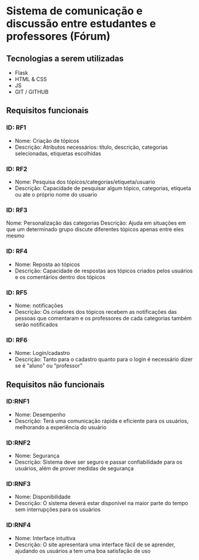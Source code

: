 # Sistema de comunicação e discussão entre estudantes e professores (Fórum)

## Tecnologias a serem utilizadas
* Flask
* HTML & CSS
* JS
* GIT / GITHUB

## Requisitos funcionais
### ID: RF1
* Nome: Criação de tópicos
* Descrição: Atributos necessários: título, descrição, categorias selecionadas, etiquetas escolhidas

### ID: RF2
* Nome: Pesquisa dos tópicos/categorias/etiqueta/usuario
* Descrição: Capacidade de pesquisar algum tópico, categorias, etiqueta ou ate o próprio nome do
usuario

### ID: RF3
Nome: Personalização das categorias
Descrição: Ajuda em situações em que um determinado grupo discute diferentes tópicos apenas
entre eles mesmo

### ID: RF4
* Nome: Reposta ao tópicos
* Descrição: Capacidade de respostas aos tópicos criados pelos usuários e os comentários dentro
dos tópicos

### ID: RF5
* Nome: notificações
* Descrição: Os criadores dos tópicos recebem as notificações das pessoas que comentaram e os
professores de cada categorias também serão notificados

### ID: RF6
* Nome: Login/cadastro
* Descrição: Tanto para o cadastro quanto para o login é necessário dizer se é “aluno” ou “professor”

## Requisitos não funcionais

### ID:RNF1
* Nome: Desempenho
* Descrição: Terá uma comunicação rápida e eficiente para os usuários, melhorando a experiência
do usuário

### ID:RNF2
* Nome: Segurança
* Descrição: Sistema deve ser seguro e passar confiabilidade para os usuários, além de prover
medidas de segurança
### ID:RNF3
* Nome: Disponibilidade
* Descrição: O sistema deverá estar disponível na maior parte do tempo sem interrupções para os
usuários

### ID:RNF4
* Nome: Interface intuitiva
* Descrição: O site apresentará uma interface fácil de se aprender, ajudando os usuários a tem uma
boa satisfação de uso